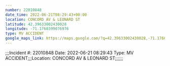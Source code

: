 ```yaml
---
number: 22010848
date_time: 2022-06-21T08:29:43+00:00
location: CONCORD AV & LEONARD ST
latitude: 42.39633002430028
longitude: -71.1760399076976
type: MV ACCIDENT
google_maps_link: https://maps.google.com/?q=42.39633002430028,-71.1760399076976
---
```


;;;Incident #: 22010848   Date: 2022-06-21 08:29:43   Type: MV ACCIDENT;;;Location: CONCORD AV & LEONARD ST;;;;;;
